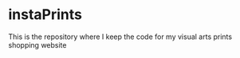 # instaPrints
This is the repository where I keep the code for my visual arts prints shopping website
